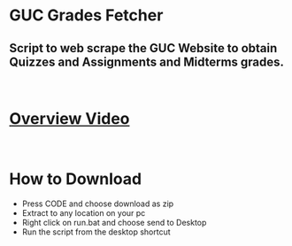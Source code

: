 # GUC Grades Fetcher

## Script to web scrape the GUC Website to obtain Quizzes and Assignments and Midterms grades.
<br>

# [Overview Video](http://dev.nodeca.com)

<br>

# How to Download

+ Press CODE and choose download as zip
+ Extract to any location on your pc
+ Right click on run.bat and choose send to Desktop
+ Run the script from the desktop shortcut
